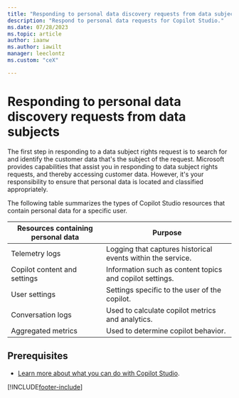 ```yaml
---
title: "Responding to personal data discovery requests from data subjects"
description: "Respond to personal data requests for Copilot Studio."
ms.date: 07/28/2023
ms.topic: article
author: iaanw
ms.author: iawilt
manager: leeclontz
ms.custom: "ceX"

---
```


# Responding to personal data discovery requests from data subjects

The first step in responding to a data subject rights request is to search for and identify the customer data that's the subject of the request. Microsoft provides capabilities that assist you in responding to data subject rights requests, and thereby accessing customer data. However, it's your responsibility to ensure that personal data is located and classified appropriately.

The following table summarizes the types of Copilot Studio resources that contain personal data for a specific user.

| Resources containing personal data | Purpose                                                     |
| ---------------------------------- | ----------------------------------------------------------- |
| Telemetry logs                     | Logging that captures historical events within the service. |
| Copilot content and settings       | Information such as content topics and copilot settings.        |
| User settings                      | Settings specific to the user of the copilot.                   |
| Conversation logs                  | Used to calculate copilot metrics and analytics.                |
| Aggregated metrics                 | Used to determine copilot behavior.                             |

## Prerequisites

- [Learn more about what you can do with Copilot Studio](fundamentals-what-is-copilot-studio.md).

[!INCLUDE[footer-include](includes/footer-banner.md)]

